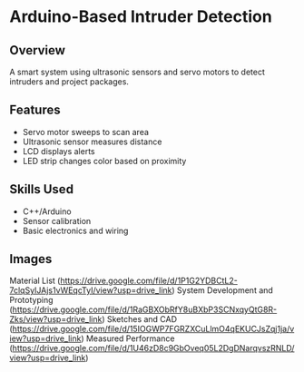 # Arduino-Based Intruder Detection

## Overview
A smart system using ultrasonic sensors and servo motors to detect intruders and project packages.

## Features
- Servo motor sweeps to scan area
- Ultrasonic sensor measures distance
- LCD displays alerts
- LED strip changes color based on proximity

## Skills Used
- C++/Arduino
- Sensor calibration
- Basic electronics and wiring

## Images
Material List (https://drive.google.com/file/d/1P1G2YDBCtL2-7clqSyIJAjs1vWEqcTyI/view?usp=drive_link)
System Development and Prototyping (https://drive.google.com/file/d/1RaGBXObRfY8uBXbP3SCNxqyQtG8R-Zks/view?usp=drive_link)
Sketches and CAD (https://drive.google.com/file/d/15IOGWP7FGRZXCuLlmO4qEKUCJsZqj1ja/view?usp=drive_link)
Measured Performance (https://drive.google.com/file/d/1U46zD8c9GbOveq05L2DgDNarqvszRNLD/view?usp=drive_link)

